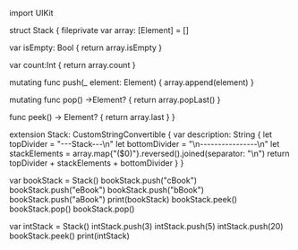 import UIKit

struct Stack<Element> {
fileprivate var array: [Element] = []

var isEmpty: Bool {
return array.isEmpty
}

var count:Int {
return array.count
}

mutating func push(_ element: Element) {
array.append(element)
}

mutating func pop() ->Element? {
return array.popLast()
}

func peek() -> Element? {
return array.last
}
}

extension Stack: CustomStringConvertible {
var description: String {
let topDivider = "---Stack---\n"
let bottomDivider = "\n----------------\n"
let stackElements = array.map{"\($0)"}.reversed().joined(separator: "\n")
return topDivider + stackElements + bottomDivider
}
}

var bookStack = Stack<String>()
bookStack.push("cBook")
bookStack.push("eBook")
bookStack.push("bBook")
bookStack.push("aBook")
print(bookStack)
bookStack.peek()
bookStack.pop()
bookStack.pop()

var intStack = Stack<Int>()
intStack.push(3)
intStack.push(5)
intStack.push(20)
bookStack.peek()
print(intStack)

